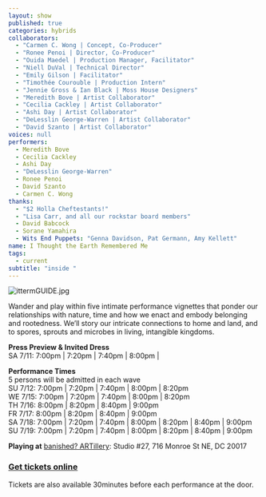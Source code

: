 ```yaml
---
layout: show
published: true
categories: hybrids
collaborators: 
  - "Carmen C. Wong | Concept, Co-Producer"
  - "Ronee Penoi | Director, Co-Producer"
  - "Ouida Maedel | Production Manager, Facilitator"
  - "Niell DuVal | Technical Director"
  - "Emily Gilson | Facilitator"
  - "Timothée Courouble | Production Intern"
  - "Jennie Gross & Ian Black | Moss House Designers"
  - "Meredith Bove | Artist Collaborator"
  - "Cecilia Cackley | Artist Collaborator"
  - "Ashi Day | Artist Collaborator"
  - "DeLesslin George-Warren | Artist Collaborator"
  - "David Szanto | Artist Collaborator"
voices: null
performers: 
  - Meredith Bove
  - Cecilia Cackley
  - Ashi Day
  - "DeLesslin George-Warren"
  - Ronee Penoi
  - David Szanto
  - Carmen C. Wong
thanks: 
  - "$2 Holla Cheftestants!"
  - "Lisa Carr, and all our rockstar board members"
  - David Babcock
  - Sorane Yamahira
  - Wits End Puppets: "Genna Davidson, Pat Germann, Amy Kellett"
name: I Thought the Earth Remembered Me
tags: 
  - current
subtitle: "inside "
---
```



![ittermGUIDE.jpg]({{site.baseurl}}/assets/ittermGUIDE.jpg)

Wander and play within five intimate performance vignettes that ponder our relationships with nature, time and how we enact and embody belonging and rootedness. We’ll story our intricate connections to home and land, and to spores, sprouts and microbes in living, intangible kingdoms.

**Press Preview & Invited Dress**
<br> SA 7/11: 7:00pm | 7:20pm | 7:40pm | 8:00pm |

**Performance Times**
<br> 5 persons will be admitted in each wave 
<br> SU 7/12:  7:00pm | 7:20pm | 7:40pm | 8:00pm | 8:20pm  
WE 7/15: 7:00pm | 7:20pm | 7:40pm | 8:00pm | 8:20pm  
TH 7/16:  8:00pm | 8:20pm | 8:40pm | 9:00pm  
FR 7/17:  8:00pm | 8:20pm | 8:40pm | 9:00pm  
SA 7/18:  7:00pm | 7:20pm | 7:40pm | 8:00pm | 8:20pm | 8:40pm | 9:00pm  
SU 7/19:  7:00pm | 7:20pm | 7:40pm | 8:00pm | 8:20pm | 8:40pm | 9:00pm

**Playing at**
[banished? ARTillery]( https://goo.gl/maps/GH5f8): Studio #27, 716 Monroe St NE, DC 20017

### [Get tickets online](https://www.capitalfringe.org/events/563-i-thought-the-earth-remembered-me)

Tickets are also available 30minutes before each performance at the door.
